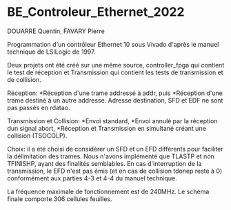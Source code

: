 # BE_Controleur_Ethernet_2022

DOUARRE Quentin, FAVARY Pierre

Programmation d'un contrôleur Ethernet 10 sous Vivado d'après le manuel technique de LSILogic de 1997.

Deux projets ont été créé sur une même source, controller_fpga qui contient le test de réception et  Transmission qui contient les tests de transmission et de collision.

Réception:
*Réception d'une trame addressé à addr, puis
*Réception d'une trame destiné à un autre addresse.
Adresse destination, SFD et EDF ne sont pas passés en rdatao.

Transmission et Collision:
*Envoi standard,
*Envoi annulé par la réception dun signal abort,
*Réception et Transmission en simultané créant une collision (TSOCOLP).

Choix: il a été choisi de considérer un SFD et un EFD différents pour faciliter la délimitation des trames.
Nous n'avons implémenté que TLASTP et non TFINISHP, ayant des finalités semblables.
En cas d'interruption de la transmission, le EFD n'est pas émis (et en cas de collision tdonep reste à 0) conformément aux parties 4-3 et 4-4 du manuel technique.

La fréquence maximale de fonctionnement est de 240MHz.
Le schéma finale comporte 306 cellules feuilles.
